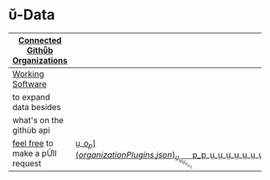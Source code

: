 # ῠ-Data

| [Connected Githῧb Organizations](organizations.json) |  | | |  | [ṳ_](http://u.edu/)[ṳ_](http://u.edu/)[ṳ_](http://u.edu/)[ṳ_](http://u.edu/)[ṳ_](http://u.edu/)[ṳ_](http://u.edu/)[ṳ_](http://u.edu/)[ṳ_](http://u.edu/)[ṳ_](http://u.edu/)[ṳ_](http://u.edu/)[ṳ_](http://u.edu/)[ṳ_](http://u.edu/)[ṳ_](http://u.edu/)[ṳ_](http://u.edu/)[ṳ_](http://u.edu/)[ṳ_](http://u.edu/)[ṳ_](http://u.edu/) |
|-----|-----|------|------|------|-----|
| [Working Software](products.json) | | | | | ṳ_ṳ_ṳ_ṳ_ṳ_ṳ_ṳ_ṳ_ṳ_ṳ_ṳ_ṳ_ṳ_ṳ_ṳ_ṳ_ṳ_ṳ |
| to expand data besides | | | | | ṳ_ṳ_ṳ_ṳ_ṳ_ṳ_ṳ_ṳ_ṳ_ṳ_ṳ_ṳ_ṳ_ṳ_ṳ_ṳ_ṳ_ṳ |
| what's on the githὺb api | | | | | ṳ_ṳ_ṳ_ṳ_ṳ_ṳ_ṳ_ṳ_ṳ_ṳ_ṳ_ṳ_ṳ_ṳ_ṳ_ṳ_ṳ_ṳ |
| [feel free](http://u.edu/) to make a pỮll request | ṳ_[$o_p](organizationPlugins.json)_ṳ_ṳ_ṳ_ṳ_ṳ_ṳ_[$p_p](productPlugins.json)_ṳ_ṳ_ṳ_ṳ_ṳ_ṳ_ṳ_ṳ_ṳ_ṳ_ṳ_ṳ | ṳ_ṳ_ṳ_ṳ_ṳ_ṳ_ṳ_ṳ_ṳ_ṳ_ṳ_ṳ_ṳ_ṳ_ṳ_ṳ_ṳ_ṳ_ṳ_ṳ_ṳ_ṳ_ṳ | ṳ_ṳ_ṳ_ṳ_ṳ_ṳ_ṳ_ṳ_ṳ_ṳ_ṳ_ṳ_ṳ_ṳ_ṳ_ṳ_ṳ_ṳ | ṳ_ṳ_ṳ_ṳ_ṳ_ṳ_ṳ_ṳ_ṳ_ṳ_ṳ_ṳ_ṳ_ṳ_ṳ_ṳ_ṳ | ṳ_ṳ_ṳ_ṳ_ṳ_ṳ_ṳ_ṳ_ṳ_ṳ_ṳ_ṳ_ṳ_ṳ_ṳ_ṳ_ṳ_ṳ_ṳ_ṳ_ṳ_ṳ_ṳ |


